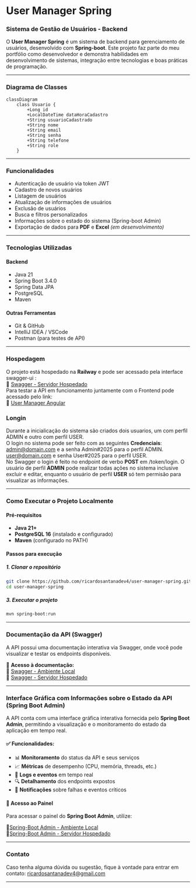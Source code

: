# **User Manager Spring**

### Sistema de Gestão de Usuários - Backend

O **User Manager Spring** é um sistema de backend para gerenciamento de usuários, desenvolvido com **Spring-boot**. Este projeto faz parte do meu portfólio como desenvolvedor e demonstra habilidades em desenvolvimento de sistemas, integração entre tecnologias e boas práticas de programação.

---
### **Diagrama de Classes**

``` mermaid
classDiagram
    class Usuario {
        +Long id
        +LocalDateTime dataHoraCadastro
        +String usuarioCadastrado
        +String nome
        +String email
        +String senha
        +String telefone
        +String role
    }
```
---
### **Funcionalidades**
- Autenticação de usuário via token JWT
- Cadastro de novos usuários  
- Listagem de usuários  
- Atualização de informações de usuários  
- Exclusão de usuários  
- Busca e filtros personalizados
- Informações sobre o estado do sistema (Spring-boot Admin)  
- Exportação de dados para **PDF** e **Excel** *(em desenvolvimento)*  

---

### **Tecnologias Utilizadas**
#### **Backend**
- Java 21
- Spring Boot 3.4.0
- Spring Data JPA
- PostgreSQL
- Maven

#### **Outras Ferramentas**
- Git & GitHub  
- IntelliJ IDEA / VSCode  
- Postman (para testes de API)  

---

### **Hospedagem**
O projeto está hospedado na **Railway** e pode ser acessado pela interface swagger-ui :  
🔗 [Swagger - Servidor Hospedado](https://user-manager-spring-production.up.railway.app/api/swagger-ui)  
Para testar a API em funcionamento juntamente com o Frontend pode acessado pelo link:  
🔗 [User Manager Angular](https://user-manager-angular.vercel.app/auth/login)   

### **Longin**
Durante a inicialicação do sistema são criados dois usuarios, um com perfil ADMIN e outro com perfil USER.  
O login no sistema pode ser feito com as seguintes **Credenciais**:    
admin@domain.com e a senha Admin#2025 para o perfil ADMIN.    
user@domain.com e senha User#2025 para o perfil USER.    
No Swagger o login é feito no endpoint de verbo **POST** em /token/login.
O usuário de perfil **ADMIN** pode realizar todas ações no sistema inclusive excluir e editar, enquanto o usuário de perfil **USER** só tem permisão para visualizar as informações.

---

### **Como Executar o Projeto Localmente**

#### **Pré-requisitos**
- **Java 21+**  
- **PostgreSQL 16** (instalado e configurado)  
- **Maven** (configurado no PATH)  

#### **Passos para execução**

##### **1. Clonar o repositório**
```bash
git clone https://github.com/ricardosantanadev4/user-manager-spring.git
cd user-manager-spring
```
##### **3. Executar o projeto**
```bash
mvn spring-boot:run
```

---
### **Documentação da API (Swagger)**
A API possui uma documentação interativa via Swagger, onde você pode visualizar e testar os endpoints disponíveis.

📌 **Acesso à documentação:**  
🔗 [Swagger - Ambiente Local](http://localhost:8080/api/swagger-ui)  
🔗 [Swagger - Servidor Hospedado](https://user-manager-spring-production.up.railway.app/api/swagger-ui)  

---

### **Interface Gráfica com Informações sobre o Estado da API (Spring Boot Admin)**  

A API conta com uma interface gráfica interativa fornecida pelo **Spring Boot Admin**, permitindo a visualização e o monitoramento do estado da aplicação em tempo real.  

#### ✅ Funcionalidades:  
- 📊 **Monitoramento** do status da API e seus serviços  
- 📈 **Métricas** de desempenho (CPU, memória, threads, etc.)  
- 📜 **Logs e eventos** em tempo real  
- 🔍 **Detalhamento** dos endpoints expostos  
- 🚨 **Notificações** sobre falhas e eventos críticos  

#### 🔗 Acesso ao Painel  
Para acessar o painel do **Spring Boot Admin**, utilize:  

🔗[Spring-Boot Admin - Ambiente Local](http://localhost:8081)  
🔗[Spring-Boot Admin - Servidor Hospedado](https://sring-boot-admin-production.up.railway.app)

---

### **Contato**
Caso tenha alguma dúvida ou sugestão, fique à vontade para entrar em contato:
ricardosantanadev4@gmail.com

---

